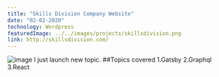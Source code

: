 ```yaml
---
title: "Skills Division Company Website"
date: "02-02-2020"
technology: Wordpress
featuredImage: ../../images/projects/skillsdivision.png
link: http://skillsdivision.com/
---
```


![image](projects/skillsdivision.png)
I just launch new topic.
##Topics covered
1.Gatsby
2.Graphql
3.React
